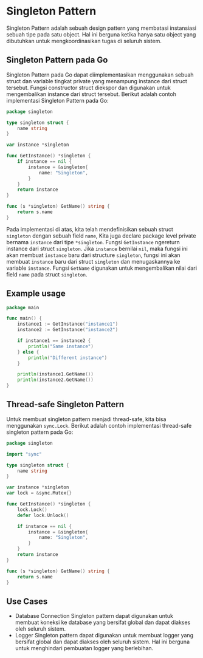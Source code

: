 # Singleton Pattern

Singleton Pattern adalah sebuah design pattern yang membatasi instansiasi sebuah tipe pada satu object. Hal ini berguna ketika hanya satu object yang dibutuhkan untuk mengkoordinasikan tugas di seluruh sistem.

## Singleton Pattern pada Go

Singleton Pattern pada Go dapat diimplementasikan menggunakan sebuah struct dan variable tingkat private yang menampung instance dari struct tersebut. Fungsi constructor struct diekspor dan digunakan untuk mengembalikan instance dari struct tersebut. Berikut adalah contoh implementasi Singleton Pattern pada Go:

```go
package singleton

type singleton struct {
    name string
}

var instance *singleton

func GetInstance() *singleton {
    if instance == nil {
        instance = &singleton{
            name: "Singleton",
        }
    }
    return instance
}

func (s *singleton) GetName() string {
    return s.name
}
```

Pada implementasi di atas, kita telah mendefinisikan sebuah struct `singleton` dengan sebuah field `name`, Kita juga declare package level private bernama `instance` dari tipe `*singleton`. Fungsi `GetInstance` ngereturn instance dari struct `singleton`. Jika `instance` bernilai `nil`, maka fungsi ini akan membuat `instance` baru dari structure `singleton`, fungsi ini akan membuat `instance` baru dari struct `singleton` dan menugaskannya ke variable `instance`. Fungsi `GetName` digunakan untuk mengembalikan nilai dari field `name` pada struct `singleton`.

## Example usage

```go
package main

func main() {
	instance1 := GetInstance("instance1")
	instance2 := GetInstance("instance2")

	if instance1 == instance2 {
		println("Same instance")
	} else {
		println("Different instance")
	}

	println(instance1.GetName())
	println(instance2.GetName())
}
```

## Thread-safe Singleton Pattern

Untuk membuat singleton pattern menjadi thread-safe, kita bisa menggunakan `sync.Lock`. Berikut adalah contoh implementasi thread-safe singleton pattern pada Go:

```go
package singleton

import "sync"

type singleton struct {
    name string
}

var instance *singleton
var lock = &sync.Mutex{}

func GetInstance() *singleton {
    lock.Lock()
    defer lock.Unlock()

    if instance == nil {
        instance = &singleton{
            name: "Singleton",
        }
    }
    return instance
}

func (s *singleton) GetName() string {
    return s.name
}
```

## Use Cases

- Database Connection
  Singleton pattern dapat digunakan untuk membuat koneksi ke database yang bersifat global dan dapat diakses oleh seluruh sistem.
- Logger
  Singleton pattern dapat digunakan untuk membuat logger yang bersifat global dan dapat diakses oleh seluruh sistem. Hal ini berguna untuk menghindari pembuatan logger yang berlebihan.
